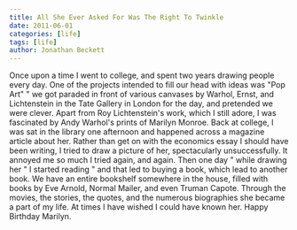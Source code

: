 ```yaml
---
title: All She Ever Asked For Was The Right To Twinkle
date: 2011-06-01
categories: [life]
tags: [life]
author: Jonathan Beckett
---
```


Once upon a time I went to college, and spent two years drawing people every day. One of the projects intended to fill our head with ideas was "Pop Art" " we got paraded in front of various canvases by Warhol, Ernst, and Lichtenstein in the Tate Gallery in London for the day, and pretended we were clever. Apart from Roy Lichtenstein's work, which I still adore, I was fascinated by Andy Warhol's prints of Marilyn Monroe. Back at college, I was sat in the library one afternoon and happened across a magazine article about her. Rather than get on with the economics essay I should have been writing, I tried to draw a picture of her, spectacularly unsuccessfully. It annoyed me so much I tried again, and again. Then one day " while drawing her " I started reading " and that led to buying a book, which lead to another book. We have an entire bookshelf somewhere in the house, filled with books by Eve Arnold, Normal Mailer, and even Truman Capote. Through the movies, the stories, the quotes, and the numerous biographies she became a part of my life. At times I have wished I could have known her. Happy Birthday Marilyn.